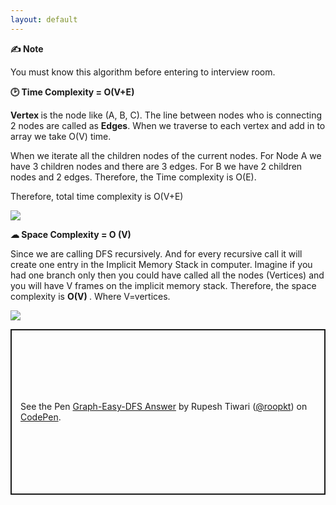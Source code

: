 ```yaml
---
layout: default
---
```


<div class="alert alert-note">
  <p>
    <b>✍ Note</b>
  </p>
  <p>
    You must know this algorithm before entering to interview room.
  </p>
</div>

<div class="alert alert-tip">
  <p>
    <b>🕑 Time Complexity = O(V+E)</b>
  </p>
  <p>
    <b> Vertex </b>is the node like (A, B, C). The line between nodes who is connecting 2 nodes are called as <b>Edges</b>.
    When we traverse to each vertex and add in to array we take O(V) time.
  <p>
    When we iterate all the children nodes of the current nodes. For Node A we have 3 children nodes and there are 3 edges. For B we have 2 children nodes and 2 edges. Therefore, the Time complexity is O(E).
  </p>
  Therefore, total time complexity is O(V+E)
  </p>
  </p>
  <p>
    <img src="https://i.imgur.com/sC5Ofsm.png" />
  </p>
</div>

<div class="alert alert-tip">
  <b> ☁ Space Complexity = O (V) </b>

  <p>
    Since we are calling DFS recursively. And for every recursive call it will create one entry in the Implicit Memory Stack in computer. Imagine if you had one branch only then you could have called all the nodes (Vertices) and you will have V frames on the implicit memory stack. Therefore, the space complexity is <b> O(V) </b>. Where V=vertices.
  </p>
  </p>
  <p>
    <img src="https://i.imgur.com/s9wAlWx.png" />
  </p>
</div>


<p class="codepen" data-height="265" data-theme-id="dark" data-default-tab="js,result" data-user="roopkt" data-slug-hash="NWpJrjg" style="height: 265px; box-sizing: border-box; display: flex; align-items: center; justify-content: center; border: 2px solid; margin: 1em 0; padding: 1em;" data-pen-title="Graph-Easy-DFS Answer">
  <span>See the Pen <a href="https://codepen.io/roopkt/pen/NWpJrjg">
  Graph-Easy-DFS Answer</a> by Rupesh Tiwari (<a href="https://codepen.io/roopkt">@roopkt</a>)
  on <a href="https://codepen.io">CodePen</a>.</span>
</p>
<script async src="https://cpwebassets.codepen.io/assets/embed/ei.js"></script>



